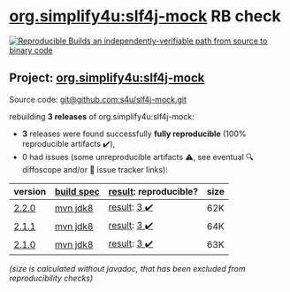 [org.simplify4u:slf4j-mock](https://search.maven.org/artifact/org.simplify4u/slf4j-mock/) RB check
=======

[![Reproducible Builds](https://reproducible-builds.org/images/logos/rb.svg) an independently-verifiable path from source to binary code](https://reproducible-builds.org/)

## Project: [org.simplify4u:slf4j-mock](https://search.maven.org/artifact/org.simplify4u/slf4j-mock/)

Source code: [git@github.com:s4u/slf4j-mock.git](git@github.com:s4u/slf4j-mock.git)

rebuilding **3 releases** of org.simplify4u:slf4j-mock:
- **3** releases were found successfully **fully reproducible** (100% reproducible artifacts :heavy_check_mark:),
- 0 had issues (some unreproducible artifacts :warning:, see eventual :mag: diffoscope and/or :memo: issue tracker links):

| version | [build spec](/BUILDSPEC.md) | [result](https://reproducible-builds.org/docs/jvm/): reproducible? | size |
| -- | --------- | ------ | -- |
| [2.2.0](https://search.maven.org/artifact/org.simplify4u/slf4j-mock/2.2.0/pom) | [mvn jdk8](slf4j-mock-2.2.0.buildspec) | [result](slf4j-mock-2.2.0.buildinfo): [3 :heavy_check_mark: ](slf4j-mock-2.2.0.buildcompare) | 62K |
| [2.1.1](https://search.maven.org/artifact/org.simplify4u/slf4j-mock/2.1.1/pom) | [mvn jdk8](slf4j-mock-2.1.1.buildspec) | [result](slf4j-mock-2.1.1.buildinfo): [3 :heavy_check_mark: ](slf4j-mock-2.1.1.buildcompare) | 64K |
| [2.1.0](https://search.maven.org/artifact/org.simplify4u/slf4j-mock/2.1.0/pom) | [mvn jdk8](slf4j-mock-2.1.0.buildspec) | [result](slf4j-mock-2.1.0.buildinfo): [3 :heavy_check_mark: ](slf4j-mock-2.1.0.buildcompare) | 63K |

<i>(size is calculated without javadoc, that has been excluded from reproducibility checks)</i>
